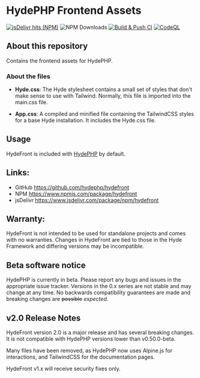 # HydePHP Frontend Assets

[//]: # (![jsDelivr hits &#40;GitHub&#41;]&#40;https://img.shields.io/jsdelivr/gh/hm/hydephp/hydefront&#41;)
[![jsDelivr hits (NPM)](https://data.jsdelivr.com/v1/package/npm/hydefront/badge?style=rounded)](https://www.jsdelivr.com/package/npm/hydefront)
![NPM Downloads](https://img.shields.io/npm/dm/hydefront)
[![Build & Push CI](https://github.com/hydephp/hydefront/actions/workflows/node.js.yml/badge.svg)](https://github.com/hydephp/hydefront/actions/workflows/node.js.yml)
[![CodeQL](https://github.com/hydephp/hydefront/actions/workflows/codeql.yml/badge.svg)](https://github.com/hydephp/hydefront/actions/workflows/codeql.yml)

## About this repository

Contains the frontend assets for HydePHP.

### About the files

- **Hyde.css**:
The Hyde stylesheet contains a small set of styles that don't make sense to use with Tailwind. Normally, this file is imported into the main.css file.

- **App.css**:
A compiled and minified file containing the TailwindCSS styles for a base Hyde installation. It includes the Hyde.css file.

## Usage

HydeFront is included with [HydePHP](https://github.com/hydephp/hyde) by default.

## Links:
- GitHub https://github.com/hydephp/hydefront
- NPM https://www.npmjs.com/package/hydefront
- jsDelivr https://www.jsdelivr.com/package/npm/hydefront

## Warranty:
HydeFront is not intended to be used for standalone projects and comes with no warranties. Changes in HydeFront are tied to those in the Hyde Framework and differing versions may be incompatible.

## Beta software notice
HydePHP is currently in beta. Please report any bugs and issues in the appropriate issue tracker. Versions in the 0.x series are not stable and may change at any time. No backwards compatibility guarantees are made and breaking changes are <s>possible</s> <i>expected</i>.

## v2.0 Release Notes

HydeFront version 2.0 is a major release and has several breaking changes.
It is not compatible with HydePHP versions lower than v0.50.0-beta.

Many files have been removed, as HydePHP now uses Alpine.js for interactions, and TailwindCSS for the documentation pages.

HydeFront v1.x will receive security fixes only.
